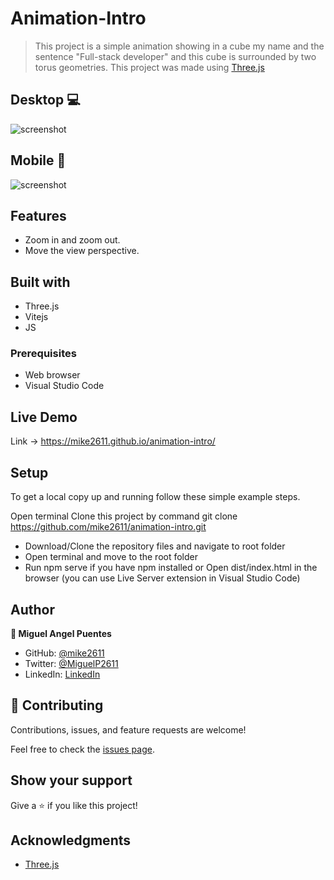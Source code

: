 # Animation-Intro

> This project is a simple animation showing in a cube my name and the sentence "Full-stack developer" and this cube is surrounded by two torus geometries. This project was made using [Three.js](https://threejs.org/)

## Desktop 💻
![screenshot](images/desktopImage.png)


## Mobile 📱
![screenshot](images/mobileImage.png)


## Features

- Zoom in and zoom out.
- Move the view perspective.

## Built with

- Three.js
- Vitejs
- JS

### Prerequisites

- Web browser
- Visual Studio Code

## Live Demo
Link -> https://mike2611.github.io/animation-intro/

## Setup

To get a local copy up and running follow these simple example steps.

Open terminal
Clone this project by command git clone https://github.com/mike2611/animation-intro.git

- Download/Clone the repository files and navigate to root folder 
- Open terminal and move to the root folder
- Run npm serve if you have npm installed or Open dist/index.html in the browser (you can use Live Server extension in Visual Studio Code)

## Author

**👤 Miguel Angel Puentes**

- GitHub: [@mike2611](https://github.com/mike2611)
- Twitter: [@MiguelP2611](https://twitter.com/MiguelP2611)
- LinkedIn: [LinkedIn](https://linkedin.com/in/miguel-puentes-mata-90a562139/)


## 🤝 Contributing

Contributions, issues, and feature requests are welcome!

Feel free to check the [issues page](../../issues/).

## Show your support

Give a ⭐️ if you like this project!

## Acknowledgments

- [Three.js](https://threejs.org/)
